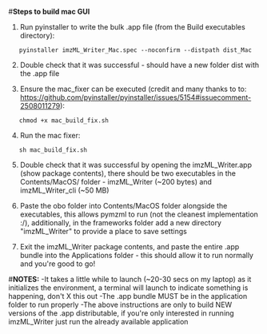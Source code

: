 #**Steps to build mac GUI**

1. Run pyinstaller to write the bulk .app file (from the Build executables directory):

```
   pyinstaller imzML_Writer_Mac.spec --noconfirm --distpath dist_Mac
```

2. Double check that it was successful - should have a new folder dist with the .app file

3. Ensure the mac_fixer can be executed (credit and many thanks to to: https://github.com/pyinstaller/pyinstaller/issues/5154#issuecomment-2508011279):

```
   chmod +x mac_build_fix.sh
```

4. Run the mac fixer:

```
   sh mac_build_fix.sh
```

5. Double check that it was successful by opening the imzML_Writer.app (show package contents), there should be two executables in the Contents/MacOS/ folder - imzML_Writer (~200 bytes) and imzML_Writer_cli (~50 MB)

6. Paste the obo folder into Contents/MacOS folder alongside the executables, this allows pymzml to run (not the cleanest implementation :/), additionally, in the frameworks folder add a new directory "imzML_Writer" to provide a place to save settings
7. Exit the imzML_Writer package contents, and paste the entire .app bundle into the Applications folder - this should allow it to run normally and you're good to go!

#**NOTES:**
-It takes a little while to launch (~20-30 secs on my laptop) as it initializes the environment, a terminal will launch to indicate something is happening, don't X this out
-The .app bundle MUST be in the application folder to run properly
-The above instructions are only to build NEW versions of the .app distributable, if you're only interested in running imzML_Writer just run the already available application
